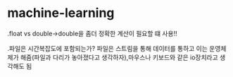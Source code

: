 # machine-learning

.float vs double->double을 좀더 정확한 계산이 필요할 떄 사용!!

.파일은 시간복잡도에 포함되는가?
파일은 스트림을 통해 데이터를 통하고 이는 운영체제가 해줌(파일과 다리가 놓아졌다고 생각하자),마우스나 키보드와 같은 io장치라고 생각해도 됨
